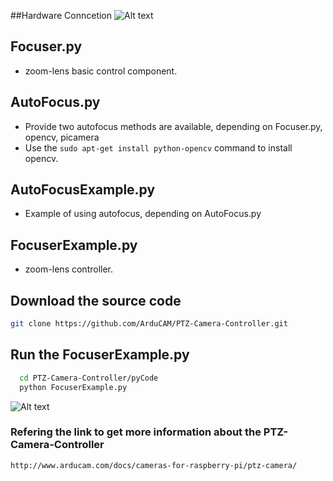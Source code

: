 ##Hardware Conncetion
![Alt text](https://github.com/ArduCAM/PTZ-Camera-Controller/data/blob/master/HardwareConnection.jpg)
## Focuser.py
* zoom-lens basic control component.

## AutoFocus.py
* Provide two autofocus methods are available, depending on Focuser.py, opencv, picamera
* Use the `sudo apt-get install python-opencv` command to install opencv.

## AutoFocusExample.py
* Example of using autofocus, depending on AutoFocus.py

## FocuserExample.py
* zoom-lens controller.
## Download the source code 
```bash
git clone https://github.com/ArduCAM/PTZ-Camera-Controller.git
```
## Run the FocuserExample.py
```bash
  cd PTZ-Camera-Controller/pyCode
  python FocuserExample.py
```

![Alt text](https://github.com/ArduCAM/PTZ-Camera-Controller/data/blob/master/Arducam%20Controller.png)

### Refering the link to get more information about the PTZ-Camera-Controller
```bash
http://www.arducam.com/docs/cameras-for-raspberry-pi/ptz-camera/
```
